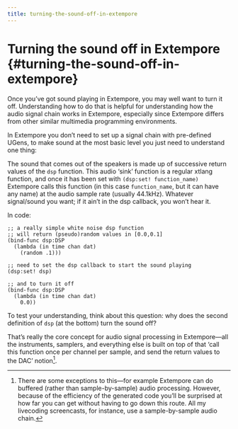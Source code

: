 ```yaml
---
title: turning-the-sound-off-in-extempore
---
```


# Turning the sound off in Extempore {#turning-the-sound-off-in-extempore}

Once you’ve got sound playing in Extempore, you may well want to turn it
off. Understanding how to do that is helpful for understanding how the
audio signal chain works in Extempore, especially since Extempore
differs from other similar multimedia programming environments.

In Extempore you don’t need to set up a signal chain with pre-defined
UGens, to make sound at the most basic level you just need to understand
one thing:

The sound that comes out of the speakers is made up of successive return
values of the `dsp` function. This audio ‘sink’ function is a regular
xtlang function, and once it has been set with
`(dsp:set! function_name)` Extempore calls this function (in this case
`function_name`, but it can have any name) at the audio sample rate
(usually 44.1kHz). Whatever signal/sound you want; if it ain’t in the
dsp callback, you won’t hear it.

In code:

~~~~ sourceCode
;; a really simple white noise dsp function
;; will return (pseudo)random values in [0.0,0.1]
(bind-func dsp:DSP
  (lambda (in time chan dat)
    (random .1)))

;; need to set the dsp callback to start the sound playing
(dsp:set! dsp)

;; and to turn it off
(bind-func dsp:DSP
  (lambda (in time chan dat)
    0.0))
~~~~

To test your understanding, think about this question: why does the
second definition of `dsp` (at the bottom) turn the sound off?

That’s really the core concept for audio signal processing in
Extempore—all the instruments, samplers, and everything else is built on
top of that ‘call this function once per channel per sample, and send
the return values to the DAC’ notion[^1].

[^1]: There are some exceptions to this—for example Extempore can do
    buffered (rather than sample-by-sample) audio processing. However,
    because of the efficiency of the generated code you’ll be surprised
    at how far you can get without having to go down this route. All my
    livecoding screencasts, for instance, use a sample-by-sample audio
    chain.
